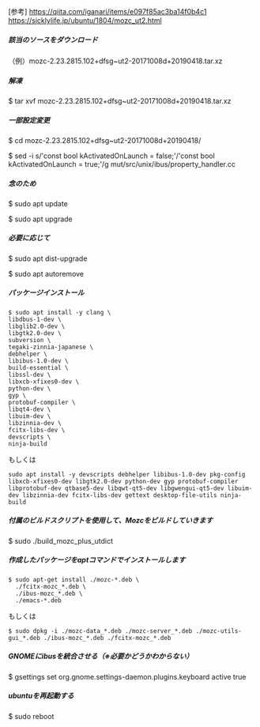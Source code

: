 [参考]
https://qiita.com/iganari/items/e097f85ac3ba14f0b4c1
https://sicklylife.jp/ubuntu/1804/mozc_ut2.html

##### 該当のソースをダウンロード
（例）mozc-2.23.2815.102+dfsg~ut2-20171008d+20190418.tar.xz

##### 解凍
$ tar xvf mozc-2.23.2815.102+dfsg~ut2-20171008d+20190418.tar.xz

##### 一部設定変更
$ cd mozc-2.23.2815.102+dfsg~ut2-20171008d+20190418/

$ sed -i s/'const bool kActivatedOnLaunch = false;'/'const bool kActivatedOnLaunch = true;'/g mut/src/unix/ibus/property_handler.cc

##### 念のため
$ sudo apt update

$ sudo apt upgrade

##### 必要に応じて
$ sudo apt dist-upgrade

$ sudo apt autoremove

##### パッケージインストール
```
$ sudo apt install -y clang \
libdbus-1-dev \
libglib2.0-dev \
libgtk2.0-dev \
subversion \
tegaki-zinnia-japanese \
debhelper \
libibus-1.0-dev \
build-essential \
libssl-dev \
libxcb-xfixes0-dev \
python-dev \
gyp \
protobuf-compiler \
libqt4-dev \
libuim-dev \
libzinnia-dev \
fcitx-libs-dev \
devscripts \
ninja-build
```

もしくは

```
sudo apt install -y devscripts debhelper libibus-1.0-dev pkg-config libxcb-xfixes0-dev libgtk2.0-dev python-dev gyp protobuf-compiler libprotobuf-dev qtbase5-dev libqwt-qt5-dev libgwengui-qt5-dev libuim-dev libzinnia-dev fcitx-libs-dev gettext desktop-file-utils ninja-build
```

##### 付属のビルドスクリプトを使用して、Mozcをビルドしていきます
$ sudo ./build_mozc_plus_utdict

##### 作成したパッケージをaptコマンドでインストールします
```
$ sudo apt-get install ./mozc-*.deb \
  ./fcitx-mozc_*.deb \
  ./ibus-mozc_*.deb \
  ./emacs-*.deb
```

もしくは

```
$ sudo dpkg -i ./mozc-data_*.deb ./mozc-server_*.deb ./mozc-utils-gui_*.deb ./ibus-mozc_*.deb ./fcitx-mozc_*.deb
```

##### GNOMEにibusを統合させる（※必要かどうかわからない）
$ gsettings set org.gnome.settings-daemon.plugins.keyboard active true

##### ubuntuを再起動する
$ sudo reboot

 
